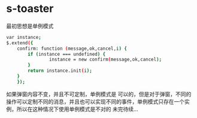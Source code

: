 # s-toaster
最初思想是单例模式
``` bash
var instance;
$.extend({ 
	confirm: function (message,ok,cancel,i) { 
		if (instance === undefined) {
	           	instance = new confirm(message,ok,cancel);
		}           	
		return instance.init(i); 
	} 
	});
```
如果弹窗内容不变，并且不可定制，单例模式是 可以的，但是对于弹窗，不同的操作可以定制不同的消息，并且也可以实现不同的事件，单例模式只存在一个实例，所以在这种情况下使用单例模式是不对的
未完待续...